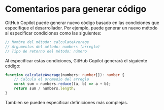 # Comentarios para generar código

GitHub Copilot puede generar nuevo código basado en las condiciones que especifique el desarrollador. Por ejemplo, puede generar un nuevo método al especificar condiciones como las siguientes:

```ts
// Nombre del método: calculateAverage
// Argumentos del método: numbers (arreglo)
// Tipo de retorno del método: número
```

Al especificar estas condiciones, GitHub Copilot generará el siguiente código:

```ts
function calculateAverage(numbers: number[]): number {
    // Calcula el promedio del arreglo
    const sum = numbers.reduce((a, b) => a + b);
    return sum / numbers.length;
}
```

También se pueden especificar definiciones más complejas.
